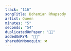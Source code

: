 ```yaml
---
track: "116"
songTitle: Bohemian Rhapsody
artist: Queen
minutes: "5"
seconds: "54"
duplicatedOnPaper: "👍🏻"
addedOnRYM: "👍🏻"
sharedOnMonoquin: ❌
---
```

